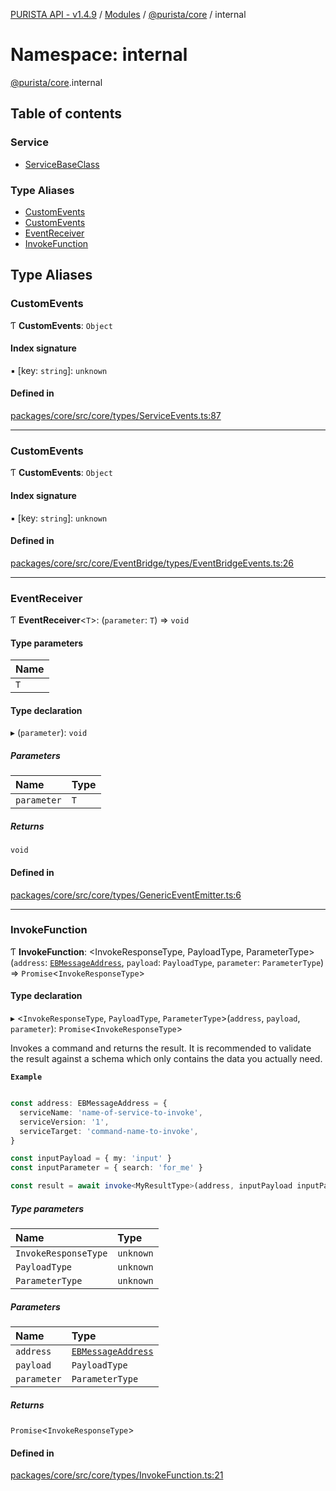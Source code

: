 [PURISTA API - v1.4.9](../README.md) / [Modules](../modules.md) / [@purista/core](purista_core.md) / internal

# Namespace: internal

[@purista/core](purista_core.md).internal

## Table of contents

### Service

- [ServiceBaseClass](../classes/purista_core.internal.ServiceBaseClass.md)

### Type Aliases

- [CustomEvents](purista_core.internal.md#customevents)
- [CustomEvents](purista_core.internal.md#customevents-1)
- [EventReceiver](purista_core.internal.md#eventreceiver)
- [InvokeFunction](purista_core.internal.md#invokefunction)

## Type Aliases

### CustomEvents

Ƭ **CustomEvents**: `Object`

#### Index signature

▪ [key: `string`]: `unknown`

#### Defined in

[packages/core/src/core/types/ServiceEvents.ts:87](https://github.com/sebastianwessel/purista/blob/8c66693/packages/core/src/core/types/ServiceEvents.ts#L87)

___

### CustomEvents

Ƭ **CustomEvents**: `Object`

#### Index signature

▪ [key: `string`]: `unknown`

#### Defined in

[packages/core/src/core/EventBridge/types/EventBridgeEvents.ts:26](https://github.com/sebastianwessel/purista/blob/8c66693/packages/core/src/core/EventBridge/types/EventBridgeEvents.ts#L26)

___

### EventReceiver

Ƭ **EventReceiver**<`T`\>: (`parameter`: `T`) => `void`

#### Type parameters

| Name |
| :------ |
| `T` |

#### Type declaration

▸ (`parameter`): `void`

##### Parameters

| Name | Type |
| :------ | :------ |
| `parameter` | `T` |

##### Returns

`void`

#### Defined in

[packages/core/src/core/types/GenericEventEmitter.ts:6](https://github.com/sebastianwessel/purista/blob/8c66693/packages/core/src/core/types/GenericEventEmitter.ts#L6)

___

### InvokeFunction

Ƭ **InvokeFunction**: <InvokeResponseType, PayloadType, ParameterType\>(`address`: [`EBMessageAddress`](purista_core.md#ebmessageaddress), `payload`: `PayloadType`, `parameter`: `ParameterType`) => `Promise`<`InvokeResponseType`\>

#### Type declaration

▸ <`InvokeResponseType`, `PayloadType`, `ParameterType`\>(`address`, `payload`, `parameter`): `Promise`<`InvokeResponseType`\>

Invokes a command and returns the result.
It is recommended to validate the result against a schema which only contains the data you actually need.

**`Example`**

```typescript

const address: EBMessageAddress = {
  serviceName: 'name-of-service-to-invoke',
  serviceVersion: '1',
  serviceTarget: 'command-name-to-invoke',
}

const inputPayload = { my: 'input' }
const inputParameter = { search: 'for_me' }

const result = await invoke<MyResultType>(address, inputPayload inputParameter )
```

##### Type parameters

| Name | Type |
| :------ | :------ |
| `InvokeResponseType` | `unknown` |
| `PayloadType` | `unknown` |
| `ParameterType` | `unknown` |

##### Parameters

| Name | Type |
| :------ | :------ |
| `address` | [`EBMessageAddress`](purista_core.md#ebmessageaddress) |
| `payload` | `PayloadType` |
| `parameter` | `ParameterType` |

##### Returns

`Promise`<`InvokeResponseType`\>

#### Defined in

[packages/core/src/core/types/InvokeFunction.ts:21](https://github.com/sebastianwessel/purista/blob/8c66693/packages/core/src/core/types/InvokeFunction.ts#L21)
